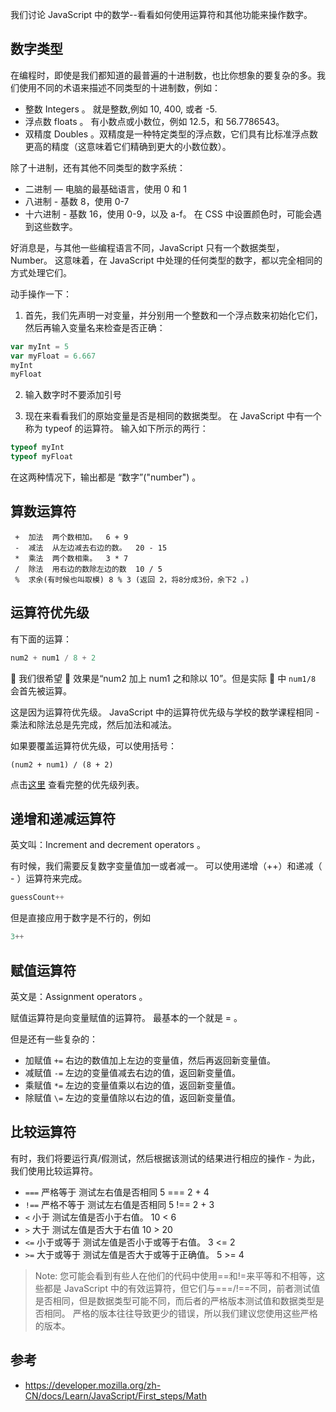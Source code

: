 我们讨论 JavaScript 中的数学--看看如何使用运算符和其他功能来操作数字。

## 数字类型

在编程时，即使是我们都知道的最普遍的十进制数，也比你想象的要复杂的多。我们使用不同的术语来描述不同类型的十进制数，例如：

* 整数 Integers 。 就是整数,例如 10, 400, 或者 -5.
* 浮点数 floats 。 有小数点或小数位，例如 12.5，和 56.7786543。
* 双精度 Doubles 。双精度是一种特定类型的浮点数，它们具有比标准浮点数更高的精度（这意味着它们精确到更大的小数位数）。

除了十进制，还有其他不同类型的数字系统：

* 二进制 — 电脑的最基础语言，使用 0 和 1
* 八进制 - 基数 8，使用 0-7
* 十六进制 - 基数 16，使用 0-9，以及 a-f。 在 CSS 中设置颜色时，可能会遇到这些数字。

好消息是，与其他一些编程语言不同，JavaScript 只有一个数据类型，Number。 这意味着，在 JavaScript 中处理的任何类型的数字，都以完全相同的方式处理它们。

动手操作一下：

1.  首先，我们先声明一对变量，并分别用一个整数和一个浮点数来初始化它们，然后再输入变量名来检查是否正确：

```js
var myInt = 5
var myFloat = 6.667
myInt
myFloat
```

2.  输入数字时不要添加引号

3.  现在来看看我们的原始变量是否是相同的数据类型。 在 JavaScript 中有一个称为 typeof 的运算符。 输入如下所示的两行：

```js
typeof myInt
typeof myFloat
```

在这两种情况下，输出都是 “数字”("number") 。

## 算数运算符

```
 +	加法	两个数相加。	6 + 9
 -	减法	从左边减去右边的数。	20 - 15
 *	乘法	两个数相乘。	3 * 7
 /	除法	用右边的数除左边的数	10 / 5
 %	求余(有时候也叫取模) 8 % 3 (返回 2，将8分成3份，余下2 。)
```

## 运算符优先级

有下面的运算：

```js
num2 + num1 / 8 + 2
```

 我们很希望  效果是“num2 加上 num1 之和除以 10”。但是实际  中 `num1/8` 会首先被运算。

这是因为运算符优先级。 JavaScript 中的运算符优先级与学校的数学课程相同 - 乘法和除法总是先完成，然后加法和减法。

如果要覆盖运算符优先级，可以使用括号：

```
(num2 + num1) / (8 + 2)
```

点击[这里](https://developer.mozilla.org/en-US/docs/Web/JavaScript/Guide/Expressions_and_Operators#Operator_precedence) 查看完整的优先级列表。

## 递增和递减运算符

英文叫：Increment and decrement operators 。

有时候，我们需要反复数字变量值加一或者减一。 可以使用递增（++）和递减（ - ）运算符来完成。

```js
guessCount++
```

但是直接应用于数字是不行的，例如

```js
3++
```

## 赋值运算符

英文是：Assignment operators 。

赋值运算符是向变量赋值的运算符。 最基本的一个就是 = 。

但是还有一些复杂的：

* 加赋值 `+=` 右边的数值加上左边的变量值，然后再返回新变量值。
* 减赋值 `-=` 左边的变量值减去右边的值，返回新变量值。
* 乘赋值 `*=` 左边的变量值乘以右边的值，返回新变量值。
* 除赋值 `\=` 左边的变量值除以右边的值，返回新变量值。

## 比较运算符

有时，我们将要运行真/假测试，然后根据该测试的结果进行相应的操作 - 为此，我们使用比较运算符。

* `===` 严格等于 测试左右值是否相同 5 === 2 + 4
* `!==` 严格不等于 测试左右值是否相同 5 !== 2 + 3
* `<` 小于 测试左值是否小于右值。 10 < 6
* `>` 大于 测试左值是否大于右值 10 > 20
* `<=` 小于或等于 测试左值是否小于或等于右值。 3 <= 2
* `>=` 大于或等于 测试左值是否大于或等于正确值。 5 >= 4

> Note: 您可能会看到有些人在他们的代码中使用==和!=来平等和不相等，这些都是 JavaScript 中的有效运算符，但它们与===/!==不同，前者测试值是否相同，但是数据类型可能不同，而后者的严格版本测试值和数据类型是否相同。 严格的版本往往导致更少的错误，所以我们建议您使用这些严格的版本。

## 参考

* https://developer.mozilla.org/zh-CN/docs/Learn/JavaScript/First_steps/Math

